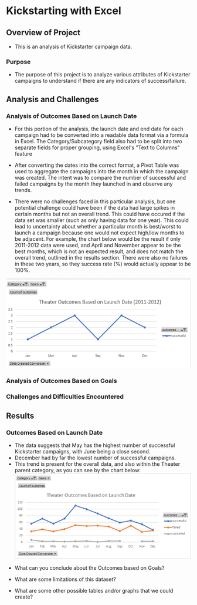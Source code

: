 # Kickstarting with Excel

## Overview of Project
* This is an analysis of Kickstarter campaign data.

### Purpose
* The purpose of this project is to analyze various attributes of Kickstarter campaigns to understand if there are any indicators of success/failure.

## Analysis and Challenges

### Analysis of Outcomes Based on Launch Date
* For this portion of the analysis, the launch date and end date for each campaign had to be converted into a readable data format via a formula in Excel. The Category/Subcategory field also had to be split into two separate fields for proper grouping, using Excel's "Text to Columns" feature

* After converting the dates into the correct format, a Pivot Table was used to aggregate the campaigns into the month in which the campaign was created. The intent was to compare the number of successful and failed campaigns by the month they launched in and observe any trends. 

* There were no challenges faced in this particular analysis, but one potential challenge could have been if the data had large spikes in certain months but not an overall trend. This could have occured if the data set was smaller (such as only having data for one year). This could lead to uncertainty about whether a particular month is best/worst to launch a campaign because one would not expect high/low months to be adjacent. For example, the chart below would be the result if only 2011-2012 data were used, and April and November appear to be the best months, which is not an expected result, and does not match the overall trend, outlined in the results section. There were also no failures in these two years, so they success rate (%) would actually appear to be 100%.

![alt text](https://github.com/XZandermarsh/Kickstarter_Challenge/blob/master/Results%20by%20Start%20Month%202011%202012.png "Theater Outcomes vs Launch Date (2011-2012)")

### Analysis of Outcomes Based on Goals

### Challenges and Difficulties Encountered

## Results

### Outcomes Based on Launch Date
* The data suggests that May has the highest number of successful Kickstarter campaigns, with June being a close second.
* December had by far the lowest number of successful campaigns.
* This trend is present for the overall data, and also within the Theater parent category, as you can see by the chart below:
![alt text](https://github.com/XZandermarsh/Kickstarter_Challenge/blob/master/Theater_Outcomes_vs_Launch.png "Theater Outcomes vs Launch Date")

- What can you conclude about the Outcomes based on Goals?

- What are some limitations of this dataset?

- What are some other possible tables and/or graphs that we could create?
